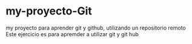 # my-proyecto-Git
my proyecto para aprender git y github, utilizando un repositorio remoto
Este ejercicio es para apremder a utilizar git y git hub
